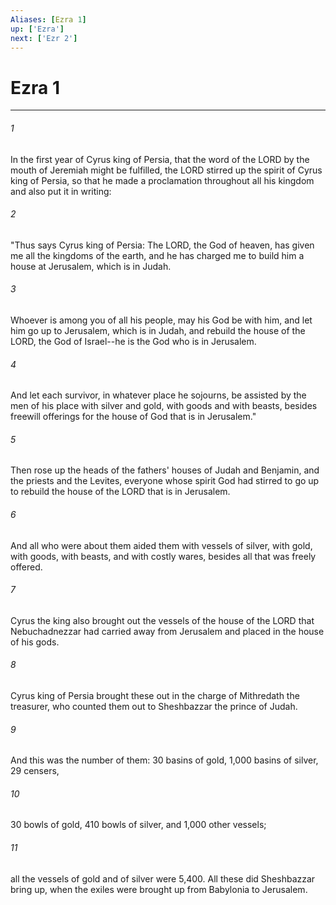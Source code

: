 ```yaml
---
Aliases: [Ezra 1]
up: ['Ezra']
next: ['Ezr 2']
---
```

# Ezra 1

***

 

###### 1 
In the first year of Cyrus king of Persia, that the word of the LORD by the mouth of Jeremiah might be fulfilled, the LORD stirred up the spirit of Cyrus king of Persia, so that he made a proclamation throughout all his kingdom and also put it in writing:
 
 

###### 2 
"Thus says Cyrus king of Persia: The LORD, the God of heaven, has given me all the kingdoms of the earth, and he has charged me to build him a house at Jerusalem, which is in Judah. 
 

###### 3 
Whoever is among you of all his people, may his God be with him, and let him go up to Jerusalem, which is in Judah, and rebuild the house of the LORD, the God of Israel--he is the God who is in Jerusalem. 
 

###### 4 
And let each survivor, in whatever place he sojourns, be assisted by the men of his place with silver and gold, with goods and with beasts, besides freewill offerings for the house of God that is in Jerusalem."
 
 

###### 5 
Then rose up the heads of the fathers' houses of Judah and Benjamin, and the priests and the Levites, everyone whose spirit God had stirred to go up to rebuild the house of the LORD that is in Jerusalem. 
 

###### 6 
And all who were about them aided them with vessels of silver, with gold, with goods, with beasts, and with costly wares, besides all that was freely offered. 
 

###### 7 
Cyrus the king also brought out the vessels of the house of the LORD that Nebuchadnezzar had carried away from Jerusalem and placed in the house of his gods. 
 

###### 8 
Cyrus king of Persia brought these out in the charge of Mithredath the treasurer, who counted them out to Sheshbazzar the prince of Judah. 
 

###### 9 
And this was the number of them: 30 basins of gold, 1,000 basins of silver, 29 censers, 
 

###### 10 
30 bowls of gold, 410 bowls of silver, and 1,000 other vessels; 
 

###### 11 
all the vessels of gold and of silver were 5,400. All these did Sheshbazzar bring up, when the exiles were brought up from Babylonia to Jerusalem.
 
